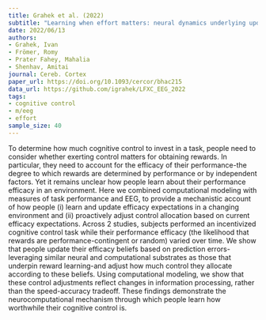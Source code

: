 ```yaml
---
title: Grahek et al. (2022)
subtitle: "Learning when effort matters: neural dynamics underlying updating and adaptation to changes in performance efficacy"
date: 2022/06/13
authors:
- Grahek, Ivan
- Frömer, Romy
- Prater Fahey, Mahalia
- Shenhav, Amitai
journal: Cereb. Cortex
paper_url: https://doi.org/10.1093/cercor/bhac215
data_url: https://github.com/igrahek/LFXC_EEG_2022
tags:
- cognitive control
- m/eeg
- effort
sample_size: 40
---
```


To determine how much cognitive control to invest in a task, people need to consider whether exerting control matters for obtaining rewards. In particular, they need to account for the efficacy of their performance-the degree to which rewards are determined by performance or by independent factors. Yet it remains unclear how people learn about their performance efficacy in an environment. Here we combined computational modeling with measures of task performance and EEG, to provide a mechanistic account of how people (i) learn and update efficacy expectations in a changing environment and (ii) proactively adjust control allocation based on current efficacy expectations. Across 2 studies, subjects performed an incentivized cognitive control task while their performance efficacy (the likelihood that rewards are performance-contingent or random) varied over time. We show that people update their efficacy beliefs based on prediction errors-leveraging similar neural and computational substrates as those that underpin reward learning-and adjust how much control they allocate according to these beliefs. Using computational modeling, we show that these control adjustments reflect changes in information processing, rather than the speed-accuracy tradeoff. These findings demonstrate the neurocomputational mechanism through which people learn how worthwhile their cognitive control is.
